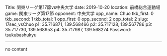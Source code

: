 Title: 関東リーグ第17節vs中央大学
date: 2019-10-20
location: 前橋総合運動場
game: 関東リーグ第17節
opponent: 中央大学
opp_name: Chuo
tkb_first: 0
tkb_second: 1
tkb_total: 1
opp_first: 0
opp_second: 2
opp_total: 2
slug: 17sec_vsChuo
p1: 35.716871, 139.568466
p2: 35.717128, 139.567786
p3: 35.717730, 139.568953
p4: 35.717987, 139.568274
Password: tsukubashukyu



---
no content
